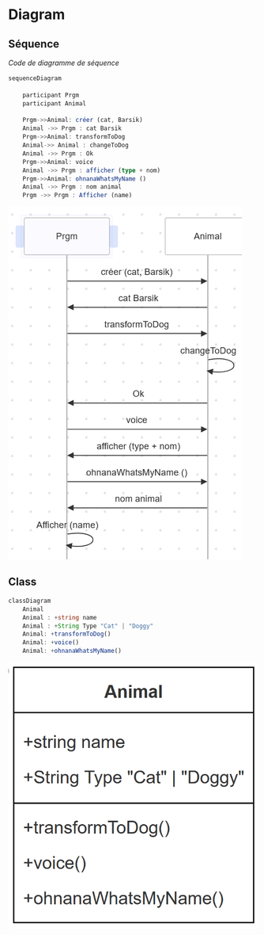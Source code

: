 # Diagram

## Séquence
*Code de diagramme de séquence*

``` ts
sequenceDiagram

    participant Prgm
    participant Animal

    Prgm->>Animal: créer (cat, Barsik)
    Animal ->> Prgm : cat Barsik
    Prgm->>Animal: transformToDog
    Animal->> Animal : changeToDog
    Animal ->> Prgm : Ok
    Prgm->>Animal: voice
    Animal ->> Prgm : afficher (type + nom)
    Prgm->>Animal: ohnanaWhatsMyName ()
    Animal ->> Prgm : nom animal
    Prgm ->> Prgm : Afficher (name)
```
![alt text](image-2.png)

## Class
``` ts
classDiagram
    Animal
    Animal : +string name
    Animal : +String Type "Cat" | "Doggy"
    Animal: +transformToDog()
    Animal: +voice()
    Animal: +ohnanaWhatsMyName()
```
![alt text](image-1.png)
